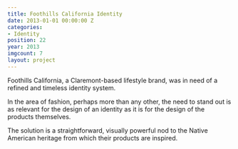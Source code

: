 ```yaml
---
title: Foothills California Identity
date: 2013-01-01 00:00:00 Z
categories:
- Identity
position: 22
year: 2013
imgcount: 7
layout: project
---
```


Foothills California, a Claremont-based lifestyle brand, was in need of a refined and timeless identity system.


In the area of fashion, perhaps more than any other, the need to stand out is as relevant for the design of an identity as it is for the design of the products themselves.

The solution is a straightforward, visually powerful nod to the Native American heritage from which their products are inspired.
